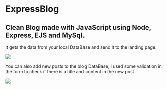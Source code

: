 # ExpressBlog

## Clean Blog made with JavaScript using Node, Express, EJS and MySql.

It gets the data from your local DataBase and send it to the landing page.

![](https://github.com/riquew/ExpressBlog/blob/main/gifs/home.gif)

You can also add new posts to the blog DataBase, I used some validation in the form to check if there is a title and content in the new post.

![](https://github.com/riquew/ExpressBlog/blob/main/gifs/novoPost.gif)


